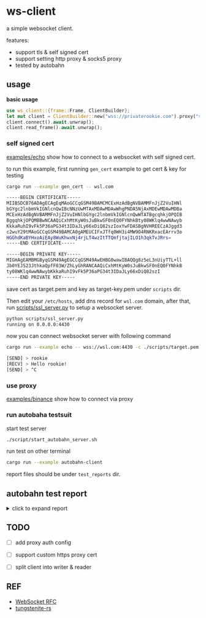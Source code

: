 # ws-client

a simple websocket client.

features:

- support tls & self signed cert
- support setting http proxy & socks5 proxy
- tested by autobahn

## usage

**basic usage**

```rust
use ws_client::{frame::Frame, ClientBuilder};
let mut client = ClientBuilder::new("wss://privaterookie.com").proxy("socks5://proxy:proxy_port").build().await.unwrap();
client.connect().await.unwrap();
client.read_frame().await.unwrap();
```

### self signed cert

[examples/echo](./examples/echo.rs) show how to connect to a websocket with self signed cert.

to run this example, first running `gen_cert` example to get cert & key for testing

```bash
cargo run --example gen_cert -- wsl.com

-----BEGIN CERTIFICATE-----
MIIBSDCB76ADAgECAgEqMAoGCCqGSM49BAMCMCExHzAdBgNVBAMMFnJjZ2VuIHNl
bGYgc2lnbmVkIGNlcnQwIBcNNzUwMTAxMDAwMDAwWhgPNDA5NjAxMDEwMDAwMDBa
MCExHzAdBgNVBAMMFnJjZ2VuIHNlbGYgc2lnbmVkIGNlcnQwWTATBgcqhkjOPQIB
BggqhkjOPQMBBwNCAAQiCxhMtKyW0sJuBkwSF0nEQ0FYNhkBty08WKlq4wwNAwyb
KkkaRuhI9vFk5P36aPG34t3IDaJLy66xDiQ82szIoxYwFDASBgNVHREECzAJggd3
c2wuY29tMAoGCCqGSM49BAMCA0gAMEUCIFxJTfq0WH3i4MW9O4RNKRxacEArrv3o
HGGhdKaBYHxoAiEAy8WuKhwxNj4rjLT4wzItTTQmfjtajILO1h3qkTvJRrs=
-----END CERTIFICATE-----

-----BEGIN PRIVATE KEY-----
MIGHAgEAMBMGByqGSM49AgEGCCqGSM49AwEHBG0wawIBAQQg8z5eL3nUiyTTL+ll
Jb0YEJ523JthkaQpfF03W/ZhLyGhRANCAAQiCxhMtKyW0sJuBkwSF0nEQ0FYNhkB
ty08WKlq4wwNAwybKkkaRuhI9vFk5P36aPG34t3IDaJLy66xDiQ82szI
-----END PRIVATE KEY-----
```

save cert as target.pem and key as target-key.pem under `scripts` dir.

Then edit your `/etc/hosts`, add dns record for `wsl.com` domain, after that,
run [scripts/ssl_server.py](./scripts/ssl_server.py) to setup a websocket server.

```bash
python scripts/ssl_server.py
running on 0.0.0.0:4430
```

now you can connect websocket server with following command

```bash
cargo run --example echo -- wss://wsl.com:4430 -c ./scripts/target.pem

[SEND] > rookie
[RECV] > Hello rookie!
[SEND] > ^C
```

### use proxy

[examples/binance](./examples/binance.rs) show how to connect via proxy

### run autobaha testsuit

start test server

```bash
./script/start_autobahn_server.sh
```

run test on other terminal

```bash
cargo run --example autobahn-client
```

report files should be under `test_reports` dir.


## autobahn test report

<details>
    <summary>click to expand report</summary>

    ![report](./assets/report.jpeg)
</details>

## TODO

- [ ] add proxy auth config
- [ ] support custom https proxy cert
- [ ] split client into writer & reader


## REF

- [WebSocket RFC](https://tools.ietf.org/html/rfc6455)
- [tungstenite-rs](https://github.com/snapview/tungstenite-rs)

